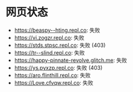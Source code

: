 # 网页状态
- https://beaspy--hting.repl.co: 失败
- https://vi.zogzr.repl.co: 失败
- https://stds.stpsc.repl.co: 失败 (403)
- https://tr--slind.repl.co: 失败
- https://happy-pinnate-revolve.glitch.me: 失败
- https://ys.pyxzp.repl.co: 失败 (403)
- https://aro.flinthill.repl.co: 失败
- https://Love.cfvqw.repl.co: 失败
